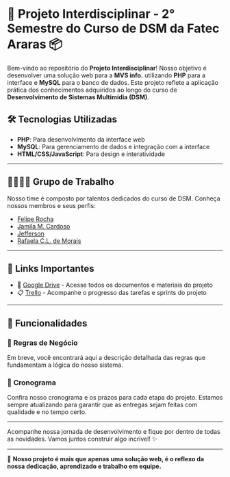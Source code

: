 # 🚀 **Projeto Interdisciplinar - 2° Semestre do Curso de DSM da Fatec Araras** 📦

Bem-vindo ao repositório do **Projeto Interdisciplinar**! Nosso objetivo é desenvolver uma solução web para a **MVS info.** utilizando **PHP** para a interface e **MySQL** para o banco de dados. Este projeto reflete a aplicação prática dos conhecimentos adquiridos ao longo do curso de **Desenvolvimento de Sistemas Multimídia (DSM)**.

## 🛠️ **Tecnologias Utilizadas**
- **PHP**: Para desenvolvimento da interface web
- **MySQL**: Para gerenciamento de dados e integração com a interface
- **HTML/CSS/JavaScript**: Para design e interatividade

---

## 👩‍💻🧑‍💻 **Grupo de Trabalho**

Nosso time é composto por talentos dedicados do curso de DSM. Conheça nossos membros e seus perfis:

- [Felipe Rocha](https://github.com/FlpRocha236)
- [Jamila M. Cardoso](https://github.com/jmcardoso18)
- [Jefferson](https://github.com/Jefferson434)
- [Rafaela C.L. de Morais](https://github.com/LemesdeMorais)

---

## 📅 **Links Importantes**

- 📂 [Google Drive](https://drive.google.com/drive/folders/1G0fiz9jaCHE2Jrz6SZ2piXqV6l_KrPAp?usp=sharing) - Acesse todos os documentos e materiais do projeto
- 📋 [Trello](https://trello.com/invite/b/67be6b60a2251556f2c94776/ATTIc2d5523ff0fab36a1d3be7a3c511d993CB548127/20251-pi-2) - Acompanhe o progresso das tarefas e sprints do projeto

---

## 🚀 **Funcionalidades**

### 📌 **Regras de Negócio**
Em breve, você encontrará aqui a descrição detalhada das regras que fundamentam a lógica do nosso sistema.

### 📅 **Cronograma**
Confira nosso cronograma e os prazos para cada etapa do projeto. Estamos sempre atualizando para garantir que as entregas sejam feitas com qualidade e no tempo certo.

---

Acompanhe nossa jornada de desenvolvimento e fique por dentro de todas as novidades. Vamos juntos construir algo incrível! ✨

---

🚀 **Nosso projeto é mais que apenas uma solução web, é o reflexo da nossa dedicação, aprendizado e trabalho em equipe.**



